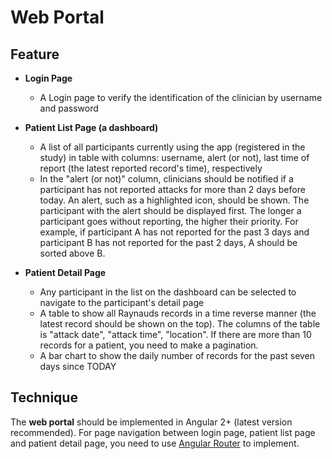 # Web Portal

## Feature

- **Login Page**
  - A Login page to verify the identification of the clinician by username and password

- **Patient List Page (a dashboard)**
  - A list of all participants currently using the app (registered in the study) in table with columns: username, alert (or not), last time of report (the latest reported record's time), respectively
  - In the "alert (or not)" column, clinicians should be notified if a participant has not reported attacks for more than 2 days before today. An alert, such as a highlighted icon, should be shown. The participant with the alert should be displayed first. The longer a participant goes without reporting, the higher their priority. For example, if participant A has not reported for the past 3 days and participant B has not reported for the past 2 days, A should be sorted above B.

- **Patient Detail Page**
  - Any participant in the list on the dashboard can be selected to navigate to the participant's detail page
  - A table to show all Raynauds records in a time reverse manner (the latest record should be shown on the top). The columns of the table is "attack date", "attack time", "location". If there are more than 10 records for a patient, you need to make a pagination.
  - A bar chart to show the daily number of records for the past seven days since TODAY

## Technique

The **web portal** should be implemented in Angular 2+ (latest version recommended). For page navigation between login page, patient list page and patient detail page, you need to use [Angular Router](https://angular.io/guide/router) to implement.

